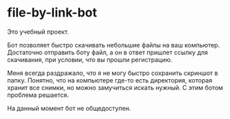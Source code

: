 # file-by-link-bot

Это учебный проект.

Бот позволяет быстро скачивать небольшие файлы на ваш компьютер. Достаточно отправить боту файл, а он в ответ пришлет ссылку для скачивания, при условии, что вы прошли регистрацию.

Меня всегда раздражало, что я не могу быстро сохранить скриншот в папку. Понятно, что на компьютере где-то есть директория, которая хранит все снимки, но можно замучиться искать нужный. С этим ботом проблема решается.

На данный момент бот не общедоступен.

